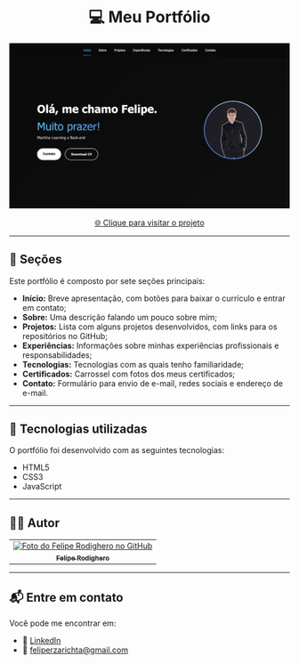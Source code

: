 <h1 align="center">
  💻 Meu Portfólio
</h1>

<p align="center">
  <img src="src/assets/images/Portfolio.png" alt="Resultado final do projeto" />
</p>

<p align="center">
  <a href="https://feliperodighero.github.io/portfolio/">🌐 Clique para visitar o projeto</a>
</p>

---

## 📌 Seções

Este portfólio é composto por sete seções principais:

- **Início:** Breve apresentação, com botões para baixar o currículo e entrar em contato;
- **Sobre:** Uma descrição falando um pouco sobre mim;
- **Projetos:** Lista com alguns projetos desenvolvidos, com links para os repositórios no GitHub;
- **Experiências:** Informações sobre minhas experiências profissionais e responsabilidades;
- **Tecnologias:** Tecnologias com as quais tenho familiaridade;
- **Certificados:** Carrossel com fotos dos meus certificados;
- **Contato:** Formulário para envio de e-mail, redes sociais e endereço de e-mail.

---

## 💼 Tecnologias utilizadas

O portfólio foi desenvolvido com as seguintes tecnologias:

- HTML5
- CSS3
- JavaScript

---

## 🧑‍💻 Autor

<table>
  <tr>
    <td align="center">
      <a href="https://github.com/feliperodighero">
        <img src="https://github.com/feliperodighero.png" width="100px;" alt="Foto do Felipe Rodighero no GitHub"/><br>
        <sub><b>Felipe Rodighero</b></sub>
      </a>
    </td>
  </tr>
</table>

---

## 📬 Entre em contato

Você pode me encontrar em:

- 💼 [LinkedIn](https://www.linkedin.com/in/felipe-rodighero-9a0ab8274/)
- 📧 [feliperzarichta@gmail.com](mailto:feliperzarichta@gmail.com)
